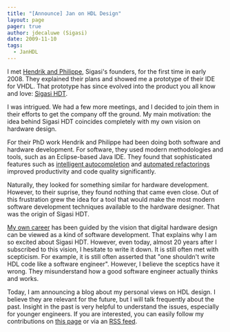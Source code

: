 ```yaml
---
title: "[Announce] Jan on HDL Design"
layout: page 
pager: true
author: jdecaluwe (Sigasi)
date: 2009-11-10
tags: 
  - JanHDL
---
```

<div class="content">
<p>I met <a href="/team">Hendrik and Philippe</a>, Sigasi's founders, for the first time in early 2008. They explained their plans and showed me a prototype of their IDE for VHDL. That prototype has since evolved into the product you all know and love: <a href="/product">Sigasi HDT</a>.</p><p>I was intrigued. We had a few more meetings, and I decided to join them in their efforts to get the company off the ground. My main motivation: the idea behind Sigasi HDT coincides completely with my own vision on hardware design.</p><p>For their PhD work Hendrik and Philippe had been doing both software and hardware development. For software, they used modern methodologies and tools, such as an Eclipse-based Java IDE. They found that sophisticated features such as <a href="/node/62">intelligent autocompletion</a> and <a href="/hardwarerefactoring">automated refactorings</a> improved productivity and code quality significantly.</p><p>Naturally, they looked for something similar for hardware development. However, to their suprise, they found nothing that came even close. Out of this frustration grew the idea for a tool that would make the most modern software development techniques available to the hardware designer. That was the origin of Sigasi HDT.</p><p><a href="http://www.jandecaluwe.com/professional/resume.html" class="elf-external elf-icon">My own career</a> has been guided by the vision that digital hardware design can be viewed as a kind of software development. That explains why I am so excited about Sigasi HDT. However, even today, almost 20 years after I subscribed to this vision, I hesitate to write it down. It is still often met with scepticism. For example, it is still often asserted that "one shouldn't write HDL code like a software engineer". However, I believe the sceptics have it wrong. They misunderstand how a good software engineer actually thinks and works.</p><p>Today, I am announcing a blog about my personal views on HDL design. I believe they are relevant for the future, but I will talk frequently about the past. Insight in the past is very helpful to understand the issues, especially for younger engineers. If you are interested, you can easily follow my contributions on <a href="/JanHDL">this page</a> or via an <a href="/taxonomy/term/52/0/feed">RSS feed</a>.</p>  </div>

